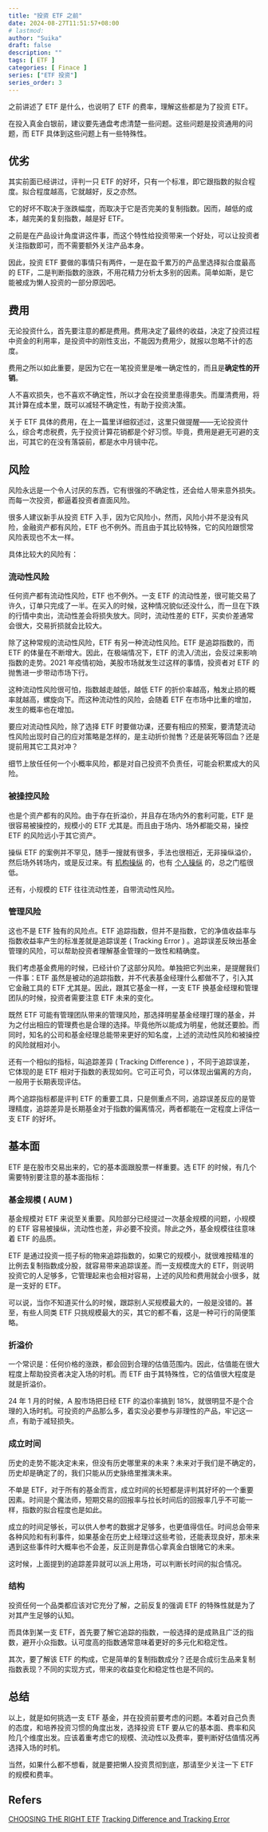 ```yaml
---
title: "投资 ETF 之前"
date: 2024-08-27T11:51:57+08:00
# lastmod:
author: "Suika"
draft: false
description: ""
tags: [ ETF ]
categories: [ Finace ]
series: ["ETF 投资"]
series_order: 3
---
```


之前讲述了 ETF 是什么，也说明了 ETF 的费率，理解这些都是为了投资 ETF。

在投入真金白银前，建议要先通盘考虑清楚一些问题。这些问题是投资通用的问题，而 ETF 具体到这些问题上有一些特殊性。

## 优劣
其实前面已经讲过，评判一只 ETF 的好坏，只有一个标准，即它跟指数的拟合程度。拟合程度越高，它就越好，反之亦然。

它的好坏不取决于涨跌幅度，而取决于它是否完美的复制指数。因而，越低的成本，越完美的复刻指数，越是好 ETF。

之前是在产品设计角度讲这件事，而这个特性给投资带来一个好处，可以让投资者关注指数即可，而不需要额外关注产品本身。

因此，投资 ETF 要做的事情只有两件，一是在盈千累万的产品里选择拟合度最高的 ETF，二是判断指数的涨跌，不用花精力分析太多别的因素。简单如斯，是它能被成为懒人投资的一部分原因吧。

## 费用
无论投资什么，首先要注意的都是费用。费用决定了最终的收益，决定了投资过程中资金的利用率，是投资中的刚性支出，不能因为费用少，就报以忽略不计的态度。

费用之所以如此重要，是因为它在一笔投资里是唯一确定性的，而且是**确定性的开销**。

人不喜欢损失，也不喜欢不确定性，所以才会在投资里患得患失。而厘清费用，将其计算在成本里，既可以减轻不确定性，有助于投资决策。

关于 ETF 具体的费用，在上一篇里详细叙述过，这里只做提醒——无论投资什么，综合考虑税费，先于投资计算花销都是个好习惯。毕竟，费用是避无可避的支出，可其它的在没有落袋前，都是水中月镜中花。

## 风险
风险永远是一个令人讨厌的东西，它有很强的不确定性，还会给人带来意外损失。而每一次投资，都逼着投资者直面风险。

很多人建议新手从投资 ETF 入手，因为它风险小，然而，风险小并不是没有风险，金融资产都有风险，ETF 也不例外。而且由于其比较特殊，它的风险跟惯常风险表现也不太一样。

具体比较大的风险有：

### 流动性风险
任何资产都有流动性风险，ETF 也不例外。一支 ETF 的流动性差，很可能交易了许久，订单只完成了一半。在买入的时候，这种情况貌似还没什么，而一旦在下跌的行情中卖出，流动性差会将损失放大。同时，流动性差的 ETF，买卖价差通常会很大，交易折损就会比较大。

除了这种常规的流动性风险，ETF 有另一种流动性风险。ETF 是追踪指数的，而 ETF 的体量在不断增大。因此，在极端情况下，ETF 的流入/流出，会反过来影响指数的走势。2021 年疫情初始，美股市场就发生过这样的事情，投资者对 ETF 的抛售进一步带动市场下行。

这种流动性风险很可怕，指数越走越低，越低 ETF 的折价率越高，触发止损的概率就越高，螺旋向下。而这种流动性的风险，会随着 ETF 在市场中比重的增加，发生的概率也在增加。

要应对流动性风险，除了选择 ETF 时要做功课，还要有相应的预案，要清楚流动性风险出现时自己的应对策略是怎样的，是主动折价抛售？还是装死等回血？还是提前用其它工具对冲？

细节上放任任何一个小概率风险，都是对自己投资不负责任，可能会积累成大的风险。

### 被操控风险
也是个资产都有的风险。由于存在折溢价，并且存在场内外的套利可能，ETF 是很容易被操控的，规模小的 ETF 尤其是。而且由于场内、场外都能交易，操控 ETF 的风险远小于其它资产。

操纵 ETF 的案例并不罕见，随手一搜就有很多，手法也很相近，无非操纵溢价，然后场外转场内，或是反过来。有 [机构操纵](https://www.sohu.com/a/259870119_100095661) 的，也有 [个人操纵](http://www.csrc.gov.cn/csrc/c101928/c1042503/content.shtml) 的，总之门槛很低。

还有，小规模的 ETF 往往流动性差，自带流动性风险。

### 管理风险
这也不是 ETF 独有的风险点。ETF 追踪指数，但并不是指数，它的净值收益率与指数收益率产生的标准差就是追踪误差 ( Tracking Error ) 。追踪误差反映出基金管理的风险，可以帮助投资者理解基金管理的一致性和精确度。

我们考虑基金费用的时候，已经计价了这部分风险。单独把它列出来，是提醒我们一件事：ETF 虽然是被动的追踪指数，并不代表基金经理什么都做不了，引入其它金融工具的 ETF 尤其是。因此，跟其它基金一样，一支 ETF 换基金经理和管理团队的时候，投资者需要注意 ETF 未来的变化。

既然 ETF 可能有管理团队带来的管理风险，那选择明星基金经理打理的基金，并为之付出相应的管理费也是合理的选择。毕竟他所以能成为明星，他就还要脸。而同时，知名的公司和基金经理总能带来更好的知名度，上述的流动性风险和被操控的风险就相对小。

还有一个相似的指标，叫追踪差异 ( Tracking Difference ) ，不同于追踪误差，它体现的是 ETF 相对于指数的表现如何。它可正可负，可以体现出偏离的方向，一般用于长期表现评估。

两个追踪指标都是评判 ETF 的重要工具，只是侧重点不同，追踪误差反应的是管理精度，追踪差异是长期基金对于指数的偏离情况，两者都能在一定程度上评估一支 ETF 的好坏。

## 基本面
ETF 是在股市交易出来的，它的基本面跟股票一样重要。选 ETF 的时候，有几个需要特别要注意的基本面指标：

### 基金规模 ( AUM )
基金规模对 ETF 来说至关重要。风险部分已经提过一次基金规模的问题，小规模的 ETF 容易被操纵，流动性也差，非必要不投资。除此之外，基金规模往往意味着 ETF 的品质。

ETF 是通过投资一揽子标的物来追踪指数的，如果它的规模小，就很难按精准的比例去复制指数成分股，就容易带来追踪误差。而一支规模庞大的 ETF，则说明投资它的人足够多，它管理起来也会相对容易，上述的风险和费用就会小很多，就是一支好的 ETF。

可以说，当你不知道买什么的时候，跟踪别人买规模最大的，一般是没错的。甚至，有些人同类 ETF 只挑规模最大的买，其它的都不看，这是一种可行的简便策略。

### 折溢价
一个常识是：任何价格的涨跌，都会回到合理的估值范围内。因此，估值能在很大程度上帮助投资者决定入场的时机。而 ETF 由于其特殊性，它的估值很大程度是就是折溢价。

24 年 1 月的时候，A 股市场把日经 ETF 的溢价率搞到 18%，就很明显不是个合理的入场时机。可投资的产品那么多，着实没必要参与非理性的产品，牢记这一点，有助于减轻损失。

### 成立时间
历史的走势不能决定未来，但没有历史哪里来的未来？未来对于我们是不确定的，历史却是确定了的，我们只能从历史脉络里推演未来。

不单是 ETF，对于所有的基金而言，成立时间的长短都是评判其好坏的一个重要因素。时间是个魔法师，短期交易的回报率与拉长时间后的回报率几乎不可能一样，指数的拟合程度也是如此。

成立的时间足够长，可以供人参考的数据才足够多，也更值得信任。时间总会带来各种风险和有利事件，如果基金在历史上经理过这些考验，还能表现良好，那未来遇到这些事件时大概率也不会差，反正则是靠信心拿真金白银赌它的未来。

这时候，上面提到的追踪差异就可以派上用场，可以判断长时间的拟合情况。

### 结构
投资任何一个品类都应该对它充分了解，之前反复的强调 ETF 的特殊性就是为了对其产生足够的认知。

而具体到某一支 ETF，首先要了解它追踪的指数，一般选择的是成熟且广泛的指数，避开小众指数。认可度高的指数通常意味着更好的多元化和稳定性。

其次，要了解该 ETF 的构成，它是简单的复制指数成分？还是合成衍生品来复制指数表现？不同的实现方式，带来的收益变化和稳定性也是不同的。

## 总结
以上，就是如何挑选一支 ETF 基金，并在投资前要考虑的问题。本着对自己负责的态度，和培养投资习惯的角度出发，选择投资 ETF 要从它的基本面、费率和风险几个维度出发。应该着重考虑它的规模、流动性以及费率，要判断好估值情况再选择入场的时机。

当然，如果什么都不想看，就是要把懒人投资贯彻到底，那请至少关注一下 ETF 的规模和费率。

## Refers
 [CHOOSING THE RIGHT ETF](https://www.blackrock.com/americas-offshore/en/education/etf/choosing-the-right-etf)
 [Tracking Difference and Tracking Error](https://www.morningstar.com/business/insights/blog/funds/etf-tracking-difference-error?elqcampaignid=1616#what-contributes-to-etf-tracking-difference-and-tracking-error)
